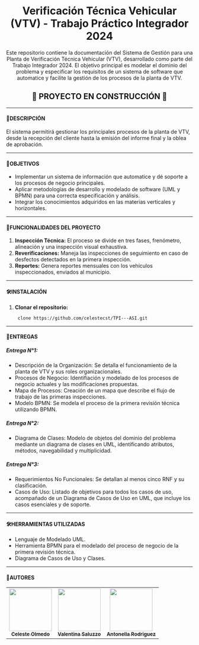 <h1 align="center"> Verificación Técnica Vehicular (VTV) - Trabajo Práctico Integrador 2024</h1>
<p align="center">Este repositorio contiene la documentación del Sistema de Gestión para una Planta de Verificación Técnica Vehicular (VTV), desarrollado como parte del Trabajo Integrador 2024. El objetivo principal es modelar el dominio del problema y especificar los requisitos de un sistema de software que automatice y facilite la gestión de los procesos de la planta de VTV.</p>
<h2 align="center"> 🚧 PROYECTO EN CONSTRUCCIÓN 🚧 </h2>

---
<h4>📝DESCRIPCIÓN</h4>
<p>El sistema permitirá gestionar los principales procesos de la planta de VTV, desde la recepción del cliente hasta la emisión del informe final y la oblea de aprobación.</p>

---
<h4>🎯OBJETIVOS</h4>
<ul>
  <li>Implementar un sistema de información que automatice y dé soporte a los procesos de negocio principales.</li>
  <li>Aplicar metodologías de desarrollo y modelado de software (UML y BPMN) para una correcta especificación y análisis.</li>
  <li>Integrar los conocimientos adquiridos en las materias verticales y horizontales.</li>
</ul>

---
<h4>🚀FUNCIONALIDADES DEL PROYECTO</h4>
<ol>
<li><b>Inspección Técnica:</b> El proceso se divide en tres fases, frenómetro, alineación y una inspección visual exhaustiva.</li> 
<li><b>Reverificaciones:</b> Maneja las inspecciones de seguimiento en caso de desfectos detectados en la primera inspección.</li>
<li><b>Reportes:</b> Genera reportes mensuales con los vehículos inspeccionados, enviados al municipio.</li>  
</ol>

---
<h4>🛠INSTALACIÓN</h4>
<ol>
<li><b>Clonar el repositorio:</b> <pre><code> clone https://github.com/celestecst/TPI---ASI.git</code></pre></li></ol>

---
<h4>📑ENTREGAS</h4>
<h5>Entrega N°1:</h5>
<ul>
<li>Descripción de la Organización: Se detalla el funcionamiento de la planta de VTV y sus roles organizacionales.</li>
<li>Procesos de Negocio: Identifiación y modelado de los procesos de negocio actuales y las modificaciones propuestas.</li>
<li>Mapa de Procesos: Creación de un mapa que describe el flujo de trabajo de las primeras inspecciones.</li> 
<li>Modelo BPMN: Se modela el proceso de la primera revisión técnica utilizando BPMN.</li>  
</ul>
<h5>Entrega N°2:</h5>
<ul>
<li>Diagrama de Clases: Modelo de objetos del dominio del problema mediante un diagrama de clases en UML, identificando atributos, métodos, navegabilidad
y multiplicidad.</li>
</ul>
<h5>Entrega N°3:</h5>
<ul>
<li>Requerimientos No Funcionales: Se detallan al menos cinco RNF y su clasificación.</li> 
<li>Casos de Uso: Listado de objetivos para todos los casos de uso, acompañado de un Diagrama de Casos de Uso en UML, que incluye
los casos esenciales y de soporte.</li>
</ul>

---
<h4>🛠️HERRAMIENTAS UTILIZADAS</h4>
<ul>
<li>Lenguaje de Modelado UML.</li>
<li>Herramienta BPMN para el modelado del proceso de negocio de la primera revisión técnica.</li>
<li>Diagrama de Casos de Uso y Clases.</li>
</ul>

---
<h4>👥AUTORES</h4>
<table><tr><td align="center"><a href="https://github.com/celestecst"><img src="https://avatars.githubusercontent.com/u/185005959?v=4"width="115"/><br><sub><b>Celeste Olmedo</b></sub></a></td>
<td align="center"><a href="https://github.com/valesaluzzo"><img src="https://avatars.githubusercontent.com/u/185283206?v=4" width="115"/><br><sub><b>Valentina Saluzzo</b></sub></a></td>
<td align="center"><a href="https://github.com/antorodriguez02"><img src="https://avatars.githubusercontent.com/u/185282841?v=4" width="115"/><br><sub><b>Antonella Rodriguez</b></sub></a></td>
</tr></table>


